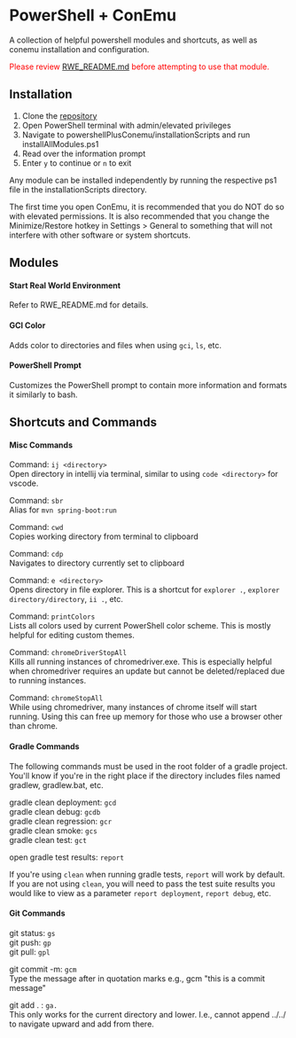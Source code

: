 # PowerShell + ConEmu

A collection of helpful powershell modules and shortcuts, as well as conemu installation and configuration.

<span style="color:red">Please review [RWE_README.md](./RWE_README.md) before attempting to use that module.</span>

## Installation

1. Clone the [repository](https://github.com/tldav/powershellPlusConemu)
2. Open PowerShell terminal with admin/elevated privileges
3. Navigate to powershellPlusConemu/installationScripts and run installAllModules.ps1
4. Read over the information prompt
5. Enter `y` to continue or `n` to exit

Any module can be installed independently by running the respective ps1 file in the installationScripts directory.

The first time you open ConEmu, it is recommended that you do NOT do so with elevated permissions. It is also recommended that you change the Minimize/Restore hotkey in Settings > General to something that will not interfere with other software or system shortcuts.

## Modules

#### Start Real World Environment

Refer to RWE_README.md for details.

#### GCI Color

Adds color to directories and files when using `gci`, `ls`, etc.

#### PowerShell Prompt

Customizes the PowerShell prompt to contain more information and formats it similarly to bash.

## Shortcuts and Commands

#### Misc Commands

Command: `ij <directory>`\
Open directory in intellij via terminal, similar to using `code <directory>` for vscode.

Command: `sbr`\
Alias for `mvn spring-boot:run`

Command: `cwd`\
Copies working directory from terminal to clipboard

Command: `cdp`\
Navigates to directory currently set to clipboard

Command: `e <directory>`\
Opens directory in file explorer. This is a shortcut for `explorer .`, `explorer directory/directory`, `ii .`, etc.

Command: `printColors`\
Lists all colors used by current PowerShell color scheme. This is mostly helpful for editing custom themes.

Command: `chromeDriverStopAll`\
Kills all running instances of chromedriver.exe. This is especially helpful when chromedriver requires an update but cannot be deleted/replaced due to running instances.

Command: `chromeStopAll`\
While using chromedriver, many instances of chrome itself will start running. Using this can free up memory for those who use a browser other than chrome.

#### Gradle Commands

The following commands must be used in the root folder of a gradle project. You'll know if you're in the right place if the directory includes files named gradlew, gradlew.bat, etc.

gradle clean deployment: `gcd`\
gradle clean debug: `gcdb`\
gradle clean regression: `gcr`\
gradle clean smoke: `gcs`\
gradle clean test: `gct`

open gradle test results: `report`

If you're using `clean` when running gradle tests, `report` will work by default. If you are not using `clean`, you will need to pass the test suite results you would like to view as a parameter `report deployment`, `report debug`, etc.

#### Git Commands

git status: `gs`\
git push: `gp`\
git pull: `gpl`

git commit -m: `gcm`\
Type the message after in quotation marks e.g., gcm "this is a commit message"

git add . : `ga.`\
This only works for the current directory and lower. I.e., cannot append ../../ to navigate upward and add from there.
